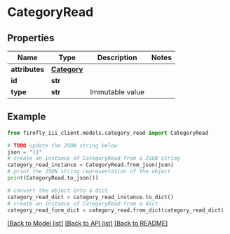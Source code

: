# CategoryRead


## Properties

Name | Type | Description | Notes
------------ | ------------- | ------------- | -------------
**attributes** | [**Category**](Category.md) |  | 
**id** | **str** |  | 
**type** | **str** | Immutable value | 

## Example

```python
from firefly_iii_client.models.category_read import CategoryRead

# TODO update the JSON string below
json = "{}"
# create an instance of CategoryRead from a JSON string
category_read_instance = CategoryRead.from_json(json)
# print the JSON string representation of the object
print(CategoryRead.to_json())

# convert the object into a dict
category_read_dict = category_read_instance.to_dict()
# create an instance of CategoryRead from a dict
category_read_form_dict = category_read.from_dict(category_read_dict)
```
[[Back to Model list]](../README.md#documentation-for-models) [[Back to API list]](../README.md#documentation-for-api-endpoints) [[Back to README]](../README.md)


